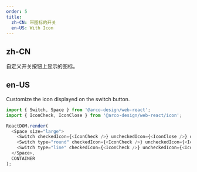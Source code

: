 ```yaml
---
order: 5
title:
  zh-CN: 带图标的开关
  en-US: With Icon
---
```


## zh-CN

自定义开关按钮上显示的图标。

## en-US

Customize the icon displayed on the switch button.

```js
import { Switch, Space } from '@arco-design/web-react';
import { IconCheck, IconClose } from '@arco-design/web-react/icon';

ReactDOM.render(
  <Space size="large">
    <Switch checkedIcon={<IconCheck />} uncheckedIcon={<IconClose />} defaultChecked />
    <Switch type="round" checkedIcon={<IconCheck />} uncheckedIcon={<IconClose />} defaultChecked />
    <Switch type="line" checkedIcon={<IconCheck />} uncheckedIcon={<IconClose />} defaultChecked />
  </Space>,
  CONTAINER
);
```
